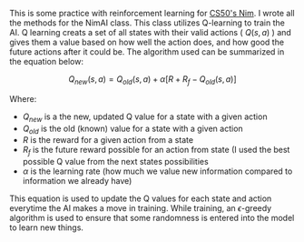 This is some practice with reinforcement learning for [CS50's Nim](https://cs50.harvard.edu/ai/2024/projects/2/heredity/). I wrote all the methods for the NimAI class. This class utilizes Q-learning to train the AI. Q learning creats a set of all states with their valid actions ( $Q(s,a)$ ) and gives them a value based on how well the action does, and how good the future actions after it could be. The algorithm used can be summarized in the equation below:

$$ Q_{new}(s,a) = Q_{old}(s,a) + \alpha\left[R + R_f - Q_{old}(s,a)\right] $$

Where:
- $Q_{new}$ is a the new, updated Q value for a state with a given action
- $Q_{old}$ is the old (known) value for a state with a given action
- $R$ is the reward for a given action from a state
- $R_f$ is the future reward possible for an action from state (I used the best possible Q value from the next states possibilities
- $\alpha$ is the learning rate (how much we value new information compared to information we already have)

This equation is used to update the Q values for each state and action everytime the AI makes a move in training. While training, an $\epsilon$-greedy algorithm is used to ensure that some randomness is entered into the model to learn new things.
